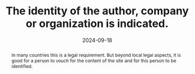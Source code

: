 ---
N: '96'
Rubrique: Identification et contact
title: The identity of the author, company or organization is indicated.
abstract: In many countries this is a legal requirement. But beyond local legal aspects, it is good for a person to vouch for the content of the site and for this person to be identified.
categories: ["Identification and contact"]
agrege: O4096-E011
opquast: '4 096'
indiceebook: '11'
description: "Rule n° 011"
before: "010"
weight: "011"
after: "012"
actif: '1'
layout: rules
date: 2024-09-18
tags: ["Identification and contact", "Conception", "Editorial"]
objectif: ["Allow users to unambiguously identify a physical contact capable of answering any questions about the content offered, or of assuming responsibilities linked to this content.", "Reassure the user by allowing them to directly identify the author (in the broad sense).", "Limit the risks of distrust.", "Improve the way content is taken into account by search engines and indexing tools"]
Meo: ["The name and address of the publishing house is written in an identified section", "The name of the publishing house is indicated in the OPF file using the dc:publisher element", "The name of the publishing house is indicated in the ONIX file"]
Controle: [""
]
epubcheck: 
ace: 
humancheck: true
Source: ["Opquast"]
Referentiel: [""]
Steps: ["", ""]
---